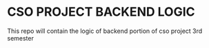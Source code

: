 # CSO PROJECT BACKEND LOGIC

This repo will contain the logic of backend portion of cso project 3rd semester